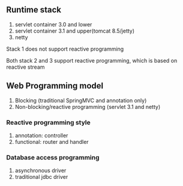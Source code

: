 ## Runtime stack

1. servlet container 3.0 and lower 
2. servlet container 3.1 and upper(tomcat 8.5/jetty)
3. netty

Stack 1 does not support reactive programming

Both stack 2 and 3 support reactive programming, which is based on reactive stream

## Web Programming model

1. Blocking (traditional SpringMVC and annotation only)
2. Non-blocking/reactive programming (servlet 3.1 and netty)


### Reactive programming style

1. annotation: controller
2. functional: router and handler 

### Database access programming

1. asynchronous driver
2. traditional jdbc driver


